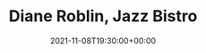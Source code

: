 ---
templateKey: event
id: 2A856BBC-D1EA-4766-2127-6BD9811961D0
date: 2021-11-08T19:30:00+00:00
eventTime: '7:30pm'
title: Diane Roblin, Jazz Bistro
artist: Diane Roblin
city: Toronto
venue: Jazz Bistro
group: Tim Shia
guests: Kevin Turcotte, Bruce Cassidy, George Kohler
---
